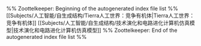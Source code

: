 %% Zoottelkeeper: Beginning of the autogenerated index file list  %%
 [[Subjects/人工智能/自生成结构/Tierra人工世界：竞争有机体|Tierra人工世界：竞争有机体]]
 [[Subjects/人工智能/自生成结构/技术演化和电路进化计算机仿真模型|技术演化和电路进化计算机仿真模型]]
%% Zoottelkeeper: End of the autogenerated index file list  %%
